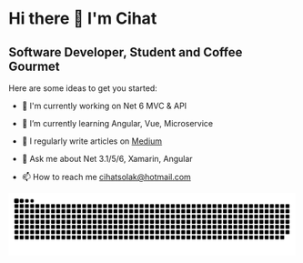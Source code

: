 # Hi there 👋 I'm Cihat

## Software Developer, Student and Coffee Gourmet

Here are some ideas to get you started:

* 🔭 I'm currently working on Net 6 MVC & API

* 🌱 I’m currently learning Angular, Vue, Microservice

* 📝 I regularly write articles on [Medium](https://cihatsolak.medium.com/)

* 💬 Ask me about Net 3.1/5/6, Xamarin, Angular

* 📫 How to reach me cihatsolak@hotmail.com

![snake svg](https://github.com/cihatsolak/cihatsolak/blob/output/github-contribution-grid-snake.svg)
